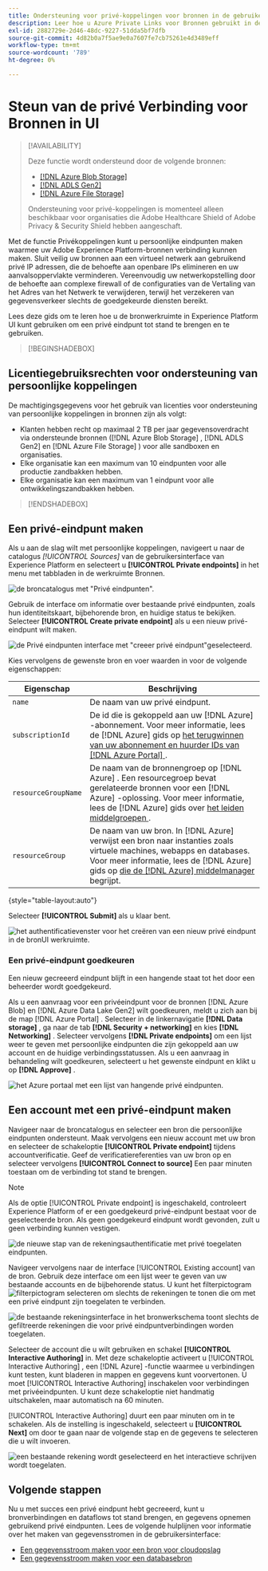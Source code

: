 ```yaml
---
title: Ondersteuning voor privé-koppelingen voor bronnen in de gebruikersinterface
description: Leer hoe u Azure Private Links voor Bronnen gebruikt in de gebruikersinterface van Experience Platform.
exl-id: 2882729e-2d46-48dc-9227-51dda5bf7dfb
source-git-commit: 4d82b0a7f5ae9e0a7607fe7cb75261e4d3489eff
workflow-type: tm+mt
source-wordcount: '789'
ht-degree: 0%

---
```


# Steun van de privé Verbinding voor Bronnen in UI

>[!AVAILABILITY]
>
>Deze functie wordt ondersteund door de volgende bronnen:
>
>* [[!DNL Azure Blob Storage]](../../connectors/cloud-storage/blob.md)
>* [[!DNL ADLS Gen2]](../../connectors/cloud-storage/adls-gen2.md)
>* [[!DNL Azure File Storage]](../../connectors/cloud-storage/azure-file-storage.md)
>
>Ondersteuning voor privé-koppelingen is momenteel alleen beschikbaar voor organisaties die Adobe Healthcare Shield of Adobe Privacy &amp; Security Shield hebben aangeschaft.

Met de functie Privékoppelingen kunt u persoonlijke eindpunten maken waarmee uw Adobe Experience Platform-bronnen verbinding kunnen maken. Sluit veilig uw bronnen aan een virtueel netwerk aan gebruikend privé IP adressen, die de behoefte aan openbare IPs elimineren en uw aanvalsoppervlakte verminderen. Vereenvoudig uw netwerkopstelling door de behoefte aan complexe firewall of de configuraties van de Vertaling van het Adres van het Netwerk te verwijderen, terwijl het verzekeren van gegevensverkeer slechts de goedgekeurde diensten bereikt.

Lees deze gids om te leren hoe u de bronwerkruimte in Experience Platform UI kunt gebruiken om een privé eindpunt tot stand te brengen en te gebruiken.

>[!BEGINSHADEBOX]

## Licentiegebruiksrechten voor ondersteuning van persoonlijke koppelingen

De machtigingsgegevens voor het gebruik van licenties voor ondersteuning van persoonlijke koppelingen in bronnen zijn als volgt:

* Klanten hebben recht op maximaal 2 TB per jaar gegevensoverdracht via ondersteunde bronnen ([!DNL Azure Blob Storage] , [!DNL ADLS Gen2] en [!DNL Azure File Storage] ) voor alle sandboxen en organisaties.
* Elke organisatie kan een maximum van 10 eindpunten voor alle productie zandbakken hebben.
* Elke organisatie kan een maximum van 1 eindpunt voor alle ontwikkelingszandbakken hebben.

>[!ENDSHADEBOX]

## Een privé-eindpunt maken

Als u aan de slag wilt met persoonlijke koppelingen, navigeert u naar de catalogus *[!UICONTROL Sources]* van de gebruikersinterface van Experience Platform en selecteert u **[!UICONTROL Private endpoints]** in het menu met tabbladen in de werkruimte Bronnen.

![ de broncatalogus met &quot;Privé eindpunten&quot;.](../../images/tutorials/private-links/catalog.png)

Gebruik de interface om informatie over bestaande privé eindpunten, zoals hun identiteitskaart, bijbehorende bron, en huidige status te bekijken. Selecteer **[!UICONTROL Create private endpoint]** als u een nieuw privé-eindpunt wilt maken.

![ de Privé eindpunten interface met &quot;creeer privé eindpunt&quot;geselecteerd.](../../images/tutorials/private-links/private-endpoints.png)

Kies vervolgens de gewenste bron en voer waarden in voor de volgende eigenschappen:

| Eigenschap | Beschrijving |
| --- | --- |
| `name` | De naam van uw privé eindpunt. |
| `subscriptionId` | De id die is gekoppeld aan uw [!DNL Azure] -abonnement. Voor meer informatie, lees de [!DNL Azure] gids op [ het terugwinnen van uw abonnement en huurder IDs van  [!DNL Azure Portal] ](https://learn.microsoft.com/en-us/azure/azure-portal/get-subscription-tenant-id). |
| `resourceGroupName` | De naam van de bronnengroep op [!DNL Azure] . Een resourcegroep bevat gerelateerde bronnen voor een [!DNL Azure] -oplossing. Voor meer informatie, lees de [!DNL Azure] gids over [ het leiden middelgroepen ](https://learn.microsoft.com/en-us/azure/azure-resource-manager/management/manage-resource-groups-portal). |
| `resourceGroup` | De naam van uw bron. In [!DNL Azure] verwijst een bron naar instanties zoals virtuele machines, webapps en databases. Voor meer informatie, lees de [!DNL Azure] gids op [ die de  [!DNL Azure]  middelmanager ](https://learn.microsoft.com/en-us/azure/azure-resource-manager/management/overview) begrijpt. |

{style="table-layout:auto"}

Selecteer **[!UICONTROL Submit]** als u klaar bent.

![ het authentificatievenster voor het creëren van een nieuw privé eindpunt in de bronUI werkruimte.](../../images/tutorials/private-links/create-private-endpoint.png)

### Een privé-eindpunt goedkeuren

Een nieuw gecreeerd eindpunt blijft in een hangende staat tot het door een beheerder wordt goedgekeurd.

Als u een aanvraag voor een privéeindpunt voor de bronnen [!DNL Azure Blob] en [!DNL Azure Data Lake Gen2] wilt goedkeuren, meldt u zich aan bij de map [!DNL Azure Portal] . Selecteer in de linkernavigatie **[!DNL Data storage]** , ga naar de tab **[!DNL Security + networking]** en kies **[!DNL Networking]** . Selecteer vervolgens **[!DNL Private endpoints]** om een lijst weer te geven met persoonlijke eindpunten die zijn gekoppeld aan uw account en de huidige verbindingsstatussen. Als u een aanvraag in behandeling wilt goedkeuren, selecteert u het gewenste eindpunt en klikt u op **[!DNL Approve]** .

![ het Azure portaal met een lijst van hangende privé eindpunten.](../../images/tutorials/private-links/azure.png)

## Een account met een privé-eindpunt maken

Navigeer naar de broncatalogus en selecteer een bron die persoonlijke eindpunten ondersteunt. Maak vervolgens een nieuw account met uw bron en selecteer de schakeloptie **[!UICONTROL Private endpoint]** tijdens accountverificatie. Geef de verificatiereferenties van uw bron op en selecteer vervolgens **[!UICONTROL Connect to source]** Een paar minuten toestaan om de verbinding tot stand te brengen.

>[!NOTE]
>
>Als de optie [!UICONTROL Private endpoint] is ingeschakeld, controleert Experience Platform of er een goedgekeurd privé-eindpunt bestaat voor de geselecteerde bron. Als geen goedgekeurd eindpunt wordt gevonden, zult u geen verbinding kunnen vestigen.

![ de nieuwe stap van de rekeningsauthentificatie met privé toegelaten eindpunten.](../../images/tutorials/private-links/new-account.png)

Navigeer vervolgens naar de interface [!UICONTROL Existing account] van de bron. Gebruik deze interface om een lijst weer te geven van uw bestaande accounts en de bijbehorende status. U kunt het filterpictogram ![ filterpictogram ](../../../images/icons/filter.png) selecteren om slechts de rekeningen te tonen die om met een privé eindpunt zijn toegelaten te verbinden.

![ de bestaande rekeningsinterface in het bronwerkschema toont slechts de gefiltreerde rekeningen die voor privé eindpuntverbindingen worden toegelaten.](../../images/tutorials/private-links/existing-private-endpoints.png)

Selecteer de account die u wilt gebruiken en schakel **[!UICONTROL Interactive Authoring]** in. Met deze schakeloptie activeert u [!UICONTROL Interactive Authoring] , een [!DNL Azure] -functie waarmee u verbindingen kunt testen, kunt bladeren in mappen en gegevens kunt voorvertonen. U moet [!UICONTROL Interactive Authoring] inschakelen voor verbindingen met privéeindpunten. U kunt deze schakeloptie niet handmatig uitschakelen, maar automatisch na 60 minuten.

[!UICONTROL Interactive Authoring] duurt een paar minuten om in te schakelen. Als de instelling is ingeschakeld, selecteert u **[!UICONTROL Next]** om door te gaan naar de volgende stap en de gegevens te selecteren die u wilt invoeren.

![ een bestaande rekening wordt geselecteerd en het interactieve schrijven wordt toegelaten.](../../images/tutorials/private-links/interactive-authoring.png)

## Volgende stappen

Nu u met succes een privé eindpunt hebt gecreeerd, kunt u bronverbindingen en dataflows tot stand brengen, en gegevens opnemen gebruikend privé eindpunten. Lees de volgende hulplijnen voor informatie over het maken van gegevensstromen in de gebruikersinterface:

* [Een gegevensstroom maken voor een bron voor cloudopslag](../ui/dataflow/batch/cloud-storage.md)
* [Een gegevensstroom maken voor een databasebron](../ui/dataflow/databases.md)
